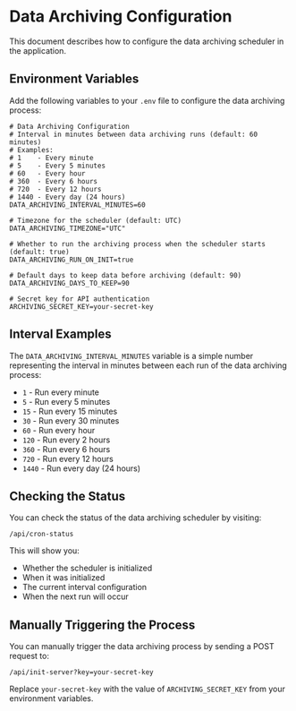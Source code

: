 # Data Archiving Configuration

This document describes how to configure the data archiving scheduler in the application.

## Environment Variables

Add the following variables to your `.env` file to configure the data archiving process:

```
# Data Archiving Configuration
# Interval in minutes between data archiving runs (default: 60 minutes)
# Examples:
# 1    - Every minute
# 5    - Every 5 minutes
# 60   - Every hour
# 360  - Every 6 hours
# 720  - Every 12 hours
# 1440 - Every day (24 hours)
DATA_ARCHIVING_INTERVAL_MINUTES=60

# Timezone for the scheduler (default: UTC)
DATA_ARCHIVING_TIMEZONE="UTC"

# Whether to run the archiving process when the scheduler starts (default: true)
DATA_ARCHIVING_RUN_ON_INIT=true

# Default days to keep data before archiving (default: 90)
DATA_ARCHIVING_DAYS_TO_KEEP=90

# Secret key for API authentication
ARCHIVING_SECRET_KEY=your-secret-key
```

## Interval Examples

The `DATA_ARCHIVING_INTERVAL_MINUTES` variable is a simple number representing the interval in minutes between each run of the data archiving process:

- `1` - Run every minute
- `5` - Run every 5 minutes
- `15` - Run every 15 minutes
- `30` - Run every 30 minutes
- `60` - Run every hour
- `120` - Run every 2 hours
- `360` - Run every 6 hours
- `720` - Run every 12 hours
- `1440` - Run every day (24 hours)

## Checking the Status

You can check the status of the data archiving scheduler by visiting:

```
/api/cron-status
```

This will show you:

- Whether the scheduler is initialized
- When it was initialized
- The current interval configuration
- When the next run will occur

## Manually Triggering the Process

You can manually trigger the data archiving process by sending a POST request to:

```
/api/init-server?key=your-secret-key
```

Replace `your-secret-key` with the value of `ARCHIVING_SECRET_KEY` from your environment variables.
